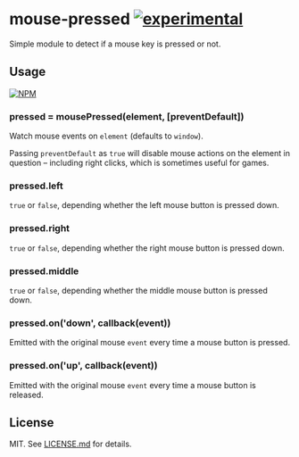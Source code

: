 # mouse-pressed [![experimental](http://badges.github.io/stability-badges/dist/experimental.svg)](http://github.com/badges/stability-badges)

Simple module to detect if a mouse key is pressed or not.

## Usage

[![NPM](https://nodei.co/npm/mouse-pressed.png)](https://nodei.co/npm/mouse-pressed/)

### pressed = mousePressed(element, [preventDefault])

Watch mouse events on `element` (defaults to `window`).

Passing `preventDefault` as `true` will disable mouse actions on the element
in question – including right clicks, which is sometimes useful for games.

### pressed.left

`true` or `false`, depending whether the left mouse button is pressed down.

### pressed.right

`true` or `false`, depending whether the right mouse button is pressed down.

### pressed.middle

`true` or `false`, depending whether the middle mouse button is pressed down.

### pressed.on('down', callback(event))

Emitted with the original mouse `event` every time a mouse button is pressed.

### pressed.on('up', callback(event))

Emitted with the original mouse `event` every time a mouse button is released.

## License

MIT. See [LICENSE.md](http://github.com/hughsk/mouse-pressed/blob/master/LICENSE.md) for details.
